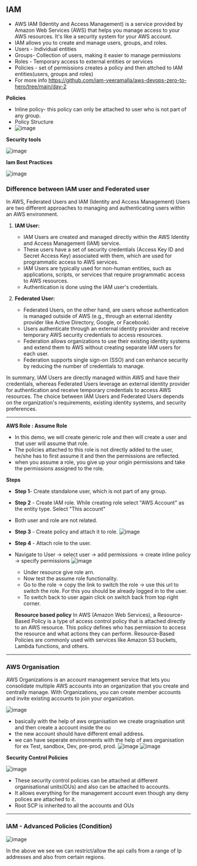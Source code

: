## IAM

- AWS IAM (Identity and Access Management) is a service provided by Amazon Web Services (AWS) that helps you manage access to your AWS resources. It's like a security system for your AWS account.
- IAM allows you to create and manage users, groups, and roles.
- Users - Individual entities
- Groups- Collection of users, making it easier to manage permissions
- Roles - Temporary access to external entities or services
- Policies - set of permissions creates a policy and then attched to IAM entities(users, groups and roles)
- For more info https://github.com/iam-veeramalla/aws-devops-zero-to-hero/tree/main/day-2

**Policies**

- Inline policy- this policy can only be attached to user who is not part of any group.
- Policy Structure
- ![image](https://github.com/muppin/mastering-DevOps/assets/121821200/77fbe9bc-8e37-4d8c-b699-21ba65c71f82)

**Security tools**

![image](https://github.com/muppin/mastering-DevOps/assets/121821200/285bddfe-e2d5-47c9-ada9-de41ace2ba5e)

**Iam Best Practices**

![image](https://github.com/muppin/mastering-DevOps/assets/121821200/105bda8b-dc78-4b10-bba3-a731c92d996f)



### Difference between IAM user and Federated user

In AWS, Federated Users and IAM (Identity and Access Management) Users are two different approaches to managing and authenticating users within an AWS environment.

1. **IAM User:**
   - IAM Users are created and managed directly within the AWS Identity and Access Management (IAM) service.
   - These users have a set of security credentials (Access Key ID and Secret Access Key) associated with them, which are used for programmatic access to AWS services.
   - IAM Users are typically used for non-human entities, such as applications, scripts, or services that require programmatic access to AWS resources.
   - Authentication is done using the IAM user's credentials.

2. **Federated User:**
   - Federated Users, on the other hand, are users whose authentication is managed outside of AWS (e.g., through an external identity provider like Active Directory, Google, or Facebook).
   - Users authenticate through an external identity provider and receive temporary AWS security credentials to access resources.
   - Federation allows organizations to use their existing identity systems and extend them to AWS without creating separate IAM users for each user.
   - Federation supports single sign-on (SSO) and can enhance security by reducing the number of credentials to manage.

In summary, IAM Users are directly managed within AWS and have their credentials, whereas Federated Users leverage an external identity provider for authentication and receive temporary credentials to access AWS resources. The choice between IAM Users and Federated Users depends on the organization's requirements, existing identity systems, and security preferences.

*****************************************************************************************************************************************************************************************

**AWS Role : Assume Role**
- In this demo, we will create generic role and then will create a user and that user will assume that role.
- The policies attached to this role is not directly added to the user, he/she has to first assume it and then the permissions are reflected.
- when you assume a role, you give up your origin permissions and take the permissions assigned to the role.

**Steps**
- **Step 1**- Create standalone user, which is not part of any group.
- **Step 2** - Create IAM role. While creating role select "AWS Account" as the entity type. Select "This account"
- Both user and role are not related.
- **Step 3** - Create policy and attach it to role.
![image](https://github.com/muppin/mastering-DevOps/assets/56094875/23b8c008-9b55-4a2e-8b56-67382ca386ef)
- **Step 4** - Attach role to the user.
- Navigate to User -> select user -> add permissions -> create inline policy -> specify permissions
  ![image](https://github.com/muppin/mastering-DevOps/assets/56094875/c54b1d4f-3d40-4092-9bad-0474f429378a)
  - Under resource give role arn.
  - Now test the assume role functionality.
  - Go to the role -> copy the link to switch the role -> use this url to switch the role. For this you should be already logged in to the user.
  - To switch back to user again click on switch back from top right corner.
 
  **Resource based policy**
  In AWS (Amazon Web Services), a Resource-Based Policy is a type of access control policy that is attached directly to an AWS resource. This policy defines who has permission to access the resource and what actions they can perform. Resource-Based Policies are commonly used with services like Amazon S3 buckets, Lambda functions, and others.
 
_________________________________________________________________________________________________________________________

### AWS Organisation

AWS Organizations is an account management service that lets you consolidate multiple AWS accounts into an organization that you create and centrally manage. With Organizations, you can create member accounts and invite existing accounts to join your organization.


![image](https://github.com/muppin/mastering-DevOps/assets/121821200/06adfd04-2733-489b-8542-c26558d581dc)
- basically with the help of aws organisation we create oragnisation unit and then create a account inside the ou
- the new account should have different email address.
- we can have seperate environments with the help of aws organisation for ex Test, sandbox, Dev, pre-prod, prod.
![image](https://github.com/muppin/mastering-DevOps/assets/121821200/83baedeb-ccf8-4817-b66b-b2a338cfc51e)
![image](https://github.com/muppin/mastering-DevOps/assets/121821200/ed96d630-491e-4040-8f69-f74f1a514d4b)

**Security Control Policies**

![image](https://github.com/muppin/mastering-DevOps/assets/121821200/50aa651a-c0f3-4e45-b3cb-eead43cb0314)

- These security control policies can be attached at different organisational units(OUs) and also can be attached to accounts.
- It allows everything for the management account even though any deny polices are attached to it.
- Root SCP is inherited to all the accounts and OUs

_________________________________________________________________________________________________________________________

 ### IAM - Advanced Policies (Condition)

 ![image](https://github.com/muppin/mastering-DevOps/assets/121821200/01ffafcd-4905-41c3-af1d-a0f109973a39)

 In the above we see we can restrict/allow the api calls from a range of Ip addresses and also from certain regions.







